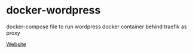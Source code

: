 # docker-wordpress
docker-compose file to run wordpress docker container behind traefik as proxy

[Website](https://de.wordpress.org/)
